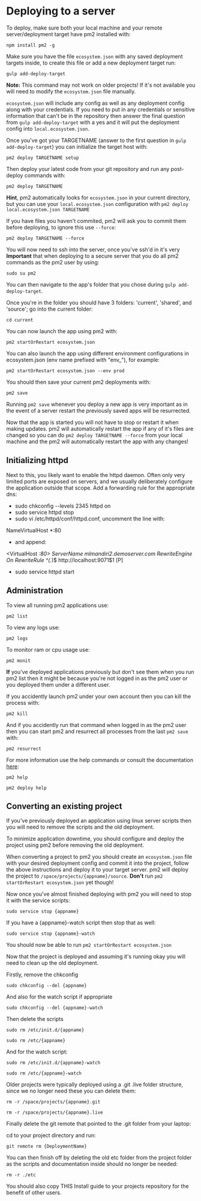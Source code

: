 # Deploying to a server

To deploy, make sure both your local machine and your remote server/deployment target have pm2 installed with:

`npm install pm2 -g`

Make sure you have the file `ecosystem.json` with any saved deployment targets inside, to create this file or add a new deployment target run:

`gulp add-deploy-target`

**Note:** This command may not work on older projects! If it's not available you will need to modify the `ecosystem.json` file manually.

`ecosystem.json` will include any config as well as any deployment config along with your credentials. If you need to put in any credentials or sensitive information that can't be in the repository then answer the final question from `gulp add-deploy-target` with a yes and it will put the deployment config into `local.ecosystem.json`.

Once you've got your TARGETNAME (answer to the first question in `gulp add-deploy-target`) you can initialize the target host with:

`pm2 deploy TARGETNAME setup`

Then deploy your latest code from your git repository and run any post-deploy commands with:

`pm2 deploy TARGETNAME`

**Hint**, pm2 automatically looks for `ecosystem.json` in your current directory, but you can use your `local.ecosystem.json` configuration with `pm2 deploy local.ecosystem.json TARGETNAME`

If you have files you haven't commited, pm2 will ask you to commit them before deploying, to ignore this use `--force`:

`pm2 deploy TARGETNAME --force`

You will now need to ssh into the server, once you've ssh'd in it's very **Important** that when deploying to a secure server that you do all pm2 commands as the pm2 user by using:

`sudo su pm2`

You can then navigate to the app's folder that you chose during `gulp add-deploy-target`.

Once you're in the folder you should have 3 folders: 'current',  'shared', and 'source'; go into the current folder:

`cd current`

You can now launch the app using pm2 with:

`pm2 startOrRestart ecosystem.json`

You can also launch the app using different environment configurations in ecosystem.json (env name prefixed with "env_"), for example:

`pm2 startOrRestart ecosystem.json --env prod`

You should then save your current pm2 deployments with:

`pm2 save`

Running `pm2 save` whenever you deploy a new app is very important as in the event of a server restart the previously saved apps will be resurrected.

Now that the app is started you will not have to stop or restart it when making updates. pm2 will automatically restart the app if any of it's files are changed so you can do `pm2 deploy TARGETNAME --force` from your local machine and the pm2 will automatically restart the app with any changes!

## Initializing httpd

Next to this, you likely want to enable the httpd daemon. Often only very limited ports are exposed on servers, and we usually deliberately configure the application outside that scope. Add a forwarding rule for the appropriate dns:

- sudo chkconfig --levels 2345 httpd on
- sudo service httpd stop
- sudo vi /etc/httpd/conf/httpd.conf, uncomment the line with:

NameVirtualHost *:80

- and append:

<VirtualHost *:80>
  ServerName mlmandiri2.demoserver.com
  RewriteEngine On
  RewriteRule ^(.*)$ http://localhost:9071$1 [P]
</VirtualHost>

- sudo service httpd start

## Administration

To view all running pm2 applications use:

`pm2 list`

To view any logs use:

`pm2 logs`

To monitor ram or cpu usage use:

`pm2 monit`

**If** you've deployed applications previously but don't see them when you run pm2 list then it might be because you're not logged in as the pm2 user or you deployed them under a different user.

If you accidently launch pm2 under your own account then you can kill the process with:

`pm2 kill`

And if you accidently run that command when logged in as the pm2 user then you can start pm2 and resurrect all processes from the last `pm2 save` with:

`pm2 resurrect`

For more information use the help commands or consult the documentation [here](http://pm2.keymetrics.io/docs/usage/quick-start/):

`pm2 help`

`pm2 deploy help`

## Converting an existing project

If you've previously deployed an application using linux server scripts then you will need to remove the scripts and the old deployment.

To minimize application downtime, you should configure and deploy the project using pm2 before removing the old deployment.

When converting a project to pm2 you should create an `ecosystem.json` file with your desired deployment config and commit it into the project, follow the above instructions and deploy it to your target server. pm2 will deploy the project to `/space/projects/{appname}/source`. **Don't** run `pm2 startOrRestart ecosystem.json` yet though!

Now once you've almost finished deploying with pm2 you will need to stop it with the service scripts:

`sudo service stop {appname}`

If you have a {appname}-watch script then stop that as well:

`sudo service stop {appname}-watch`

You should now be able to run `pm2 startOrRestart ecosystem.json`

Now that the project is deployed and assuming it's running okay you will need to clean up the old deployment.

Firstly, remove the chkconfig

`sudo chkconfig --del {appname}`

And also for the watch script if appropriate

`sudo chkconfig --del {appname}-watch`

Then delete the scripts

`sudo rm /etc/init.d/{appname}`

`sudo rm /etc/{appname}`

And for the watch script:

`sudo rm /etc/init.d/{appname}-watch`

`sudo rm /etc/{appname}-watch`

Older projects were typically deployed using a .git .live folder structure, since we no longer need these you can delete them:

`rm -r /space/projects/{appname}.git`

`rm -r /space/projects/{appname}.live`

Finally delete the git remote that pointed to the .git folder from your laptop:

cd to your project directory and run:

`git remote rm {DeploymentName}`

You can then finish off by deleting the old etc folder from the project folder as the scripts and documentation inside should no longer be needed:

`rm -r ./etc`

You should also copy THIS Install guide to your projects repository for the benefit of other users.

